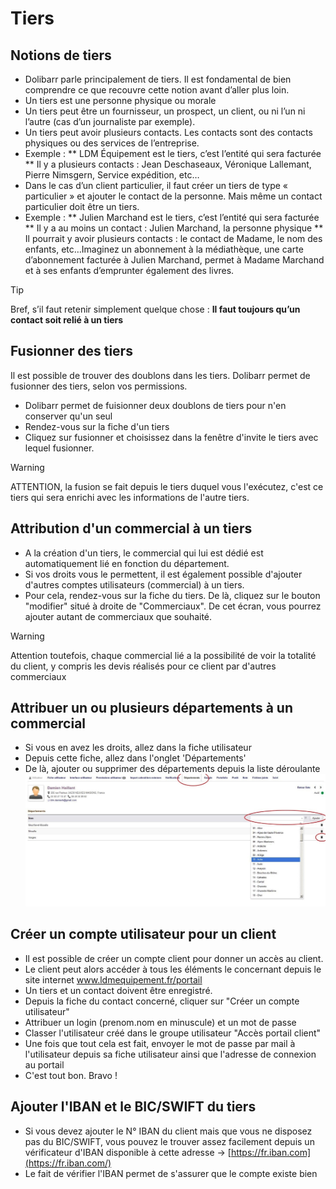  # Tiers

## Notions de tiers

* Dolibarr parle principalement de tiers. Il est fondamental de bien comprendre ce que recouvre cette notion avant d’aller plus loin.
* Un tiers est une personne physique ou morale
* Un tiers peut être un fournisseur, un prospect, un client, ou ni l’un ni l’autre (cas d’un journaliste par exemple).
* Un tiers peut avoir plusieurs contacts. Les contacts sont des contacts physiques ou des services de l’entreprise.
* Exemple :
		** LDM Équipement est le tiers, c’est l’entité qui sera facturée
		** Il y a plusieurs contacts : Jean Deschaseaux, Véronique Lallemant, Pierre Nimsgern, Service expédition, etc…
* Dans le cas d’un client particulier, il faut créer un tiers de type « particulier » et ajouter le contact de la personne. Mais même un contact particulier doit être un tiers. 
* Exemple :
		** Julien Marchand est le tiers, c’est l’entité qui sera facturée
		** Il y a au moins un contact : Julien Marchand, la personne physique
		** Il pourrait y avoir plusieurs contacts : le contact de Madame, le nom des enfants, etc…Imaginez un abonnement à la médiathèque, une carte d’abonnement facturée à Julien Marchand, permet à Madame Marchand et à ses enfants d’emprunter également des livres.

> [!TIP]
> Bref, s’il faut retenir simplement quelque chose : **Il faut toujours qu’un contact soit relié à un tiers**

## Fusionner des tiers

Il est possible de trouver des doublons dans les tiers. Dolibarr permet de fusionner des tiers, selon vos permissions.
* Dolibarr permet de fuisionner deux doublons de tiers pour n'en conserver qu'un seul
* Rendez-vous sur la fiche d'un tiers
* Cliquez sur fusionner et choisissez dans la fenêtre d'invite le tiers avec lequel fusionner.

> [!WARNING]
> ATTENTION, la fusion se fait depuis le tiers duquel vous l'exécutez, c'est ce tiers qui sera enrichi avec les informations de l'autre tiers.

## Attribution d'un commercial à un tiers

* A la création d'un tiers, le commercial qui lui est dédié est automatiquement lié en fonction du département.
* Si vos droits vous le permettent, il est également possible d'ajouter d'autres comptes utilisateurs (commercial) à un tiers. 
* Pour cela, rendez-vous sur la fiche du tiers. De là, cliquez sur le bouton "modifier" situé à droite de "Commerciaux". De cet écran, vous pourrez ajouter autant de commerciaux que souhaité.

> [!WARNING]
> Attention toutefois, chaque commercial lié a la possibilité de voir la totalité du client, y compris les devis réalisés pour ce client par d'autres commerciaux

## Attribuer un ou plusieurs départements à un commercial

* Si vous en avez les droits, allez dans la fiche utilisateur
* Depuis cette fiche, allez dans l'onglet 'Départements'
* De là, ajouter ou supprimer des départements depuis la liste déroulante
![commercial_ajouter_dpt](_media/commercial_ajouter_dpt.jpg)

## Créer un compte utilisateur pour un client
* Il est possible de créer un compte client pour donner un accès au client.
* Le client peut alors accéder à tous les éléments le concernant depuis le site internet www.ldmequipement.fr/portail
* Un tiers et un contact doivent être enregistré.
* Depuis la fiche du contact concerné, cliquer sur "Créer un compte utilisateur"
* Attribuer un login (prenom.nom en minuscule) et un mot de passe
* Classer l'utilisateur créé dans le groupe utilisateur "Accès portail client"
* Une fois que tout cela est fait, envoyer le mot de passe par mail à l'utilisateur depuis sa fiche utilisateur ainsi que l'adresse de connexion au portail
* C'est tout bon. Bravo !

## Ajouter l'IBAN et le BIC/SWIFT du tiers
* Si vous devez ajouter le N° IBAN du client mais que vous ne disposez pas du BIC/SWIFT, vous pouvez le trouver assez facilement depuis un vérificateur d'IBAN disponible à cette adresse → [https://fr.iban.com](https://fr.iban.com/)
* Le fait de vérifier l'IBAN permet de s'assurer que le compte existe bien


